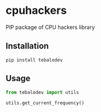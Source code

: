 # cpuhackers
PIP package of CPU hackers library

## Installation

```
pip install tebalodev
```

## Usage

```py
from tebalodev import utils

utils.get_current_frequency()
```